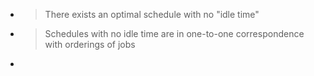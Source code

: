-
  > There exists an optimal schedule with no "idle time"
-
  > Schedules with no idle time are in one-to-one correspondence with orderings of jobs
-